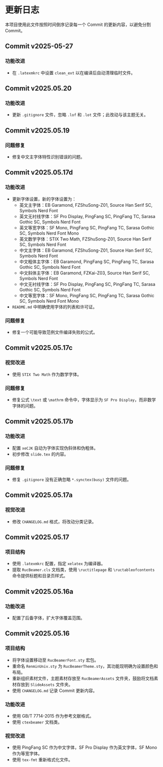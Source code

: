 # 更新日志

本项目使用此文件按照时间倒序记录每一个 Commit 的更新内容，以避免分割 Commit。

## Commit v2025-05-27

### 功能改进

- 在 `.latexmkrc` 中设置 `clean_ext` 以在编译后自动清理临时文件。

## Commit v2025.05.20

### 功能改进

- 更新 `.gitignore` 文件，忽略 `.lof` 和 `.lot` 文件；此改动与该主题无关。

## Commit v2025.05.19

### 问题修复

- 修复中文主字体特性识别错误的问题。

## Commit v2025.05.17d

### 功能改进

- 更新字体设置，新的字体设置为：
  - 英文主字体：EB Garamond, FZShuSong-Z01, Source Han Serif SC, Symbols Nerd Font
  - 英文无衬线字体：SF Pro Display, PingFang SC, PingFang TC, Sarasa Gothic SC, Symbols Nerd Font
  - 英文等宽字体：SF Mono, PingFang SC, PingFang TC, Sarasa Gothic SC, Symbols Nerd Font Mono
  - 英文数学字体：STIX Two Math, FZShuSong-Z01, Source Han Serif SC, Symbols Nerd Font
  - 中文主字体：EB Garamond, FZShuSong-Z01, Source Han Serif SC, Symbols Nerd Font
  - 中文粗体主字体：EB Garamond, PingFang SC, PingFang TC, Sarasa Gothic SC, Symbols Nerd Font
  - 中文斜体主字体：EB Garamond, FZKai-Z03, Source Han Serif SC, Symbols Nerd Font
  - 中文无衬线字体：SF Pro Display, PingFang SC, PingFang TC, Sarasa Gothic SC, Symbols Nerd Font
  - 中文等宽字体：SF Mono, PingFang SC, PingFang TC, Sarasa Gothic SC, Symbols Nerd Font Mono
- `README.md` 中明确使用字体的列表和许可证。

### 问题修复

- 修复一个可能导致范例文件编译失败的公式。

## Commit v2025.05.17c

### 视觉改进

- 使用 `STIX Two Math` 作为数学字体。

### 问题修复

- 修复公式 `\text` 或 `\mathrm` 命令中，字体显示为 `SF Pro Display`，而非数学字体的问题。

## Commit v2025.05.17b

### 功能改进

- 配置 `xeCJK` 自动为字体实现伪斜体和伪粗体。
- 初步修改 `slide.tex` 的内容。

### 问题修复

- 修复 `.gitignore` 没有正确忽略 `*.synctex(busy)` 文件的问题。

## Commit v2025.05.17a

### 视觉改进

- 修改 `CHANGELOG.md` 格式，将改动分类记录。

## Commit v2025.05.17

### 项目结构

- 使用 `.latexmkrc` 配置，指定 `xelatex` 为编译器。
- 提取 `RucBeamer.cls` 文档类，使用 `\ructitlepage` 和 `\ructableofcontents` 命令提供标题和目录页样式。

## Commit v2025.05.16a

### 功能改进

- 配置了后备字体，扩大字体覆盖范围。

## Commit v2025.05.16

### 项目结构

- 将字体设置移动至 `RucBeamerFont.sty` 宏包。
- 重命名 `RenminUniv.sty` 为 `RucBeamerTheme.sty`，其功能现明确为设置颜色和布局。
- 重新组织素材文件，主题素材存放至 `RucBeamerAssets` 文件夹，鼓励将文档素材存放到 `SlideAssets` 文件夹。
- 使用 `CHANGELOG.md` 记录 Commit 更新内容。

### 功能改进

- 使用 GB/T 7714-2015 作为参考文献格式。
- 使用 `ctexbeamer` 文档类。

### 视觉改进

- 使用 PingFang SC 作为中文字体，SF Pro Display 作为英文字体，SF Mono 作为等宽字体。
- 使用 `tex-fmt` 重新格式化文件。
